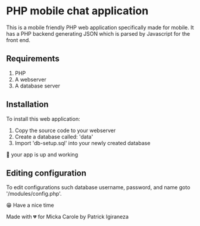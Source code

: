 # PHP mobile chat application

This is a mobile friendly PHP web application specifically made for mobile. It has a PHP backend generating JSON which is parsed by Javascript for the front end.

## Requirements

1) PHP 
2) A webserver
3) A database server

## Installation

To install this web application:
1) Copy the source code to your webserver
2) Create a database called: 'data'
3) Import 'db-setup.sql' into your newly created database

👏 your app is up and working

## Editing configuration

To edit configurations such database username, password, and name goto '/modules/config.php'.

😁 Have a nice time


Made with 💔 for Micka Carole by Patrick Igiraneza
